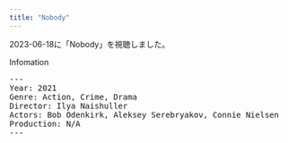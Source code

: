```yaml
---
title: "Nobody"
---
```

2023-06-18に「Nobody」を視聴しました。

Infomation
<pre>
---
Year: 2021
Genre: Action, Crime, Drama
Director: Ilya Naishuller
Actors: Bob Odenkirk, Aleksey Serebryakov, Connie Nielsen
Production: N/A
---
</pre>